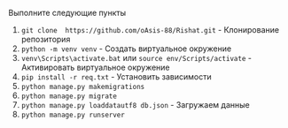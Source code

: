 Выполните следующие пункты
1) `git clone  https://github.com/oAsis-88/Rishat.git` - Клонирование репозитория
2) `python -m venv venv` - Создать виртуальное окружение
3) `venv\Scripts\activate.bat` или `source env/Scripts/activate` - Активировать виртуальное окружение
4) `pip install -r req.txt` - Установить зависимости
5) `python manage.py makemigrations`
6) `python manage.py migrate`
7) `python manage.py loaddatautf8 db.json` - Загружаем данные
8) `python manage.py runserver`
